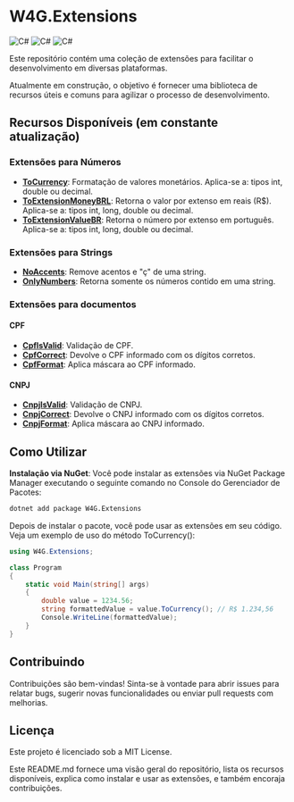# W4G.Extensions

![C#](https://img.shields.io/badge/.NET%206.0-00F?style=for-the-badge&logoColor=FFF&logo=DotNet) ![C#](https://img.shields.io/badge/.NET%207.0-00F?style=for-the-badge&logoColor=FFF&logo=DotNet) ![C#](https://img.shields.io/badge/.NET%208.0-00F?style=for-the-badge&logoColor=FFF&logo=DotNet)

Este repositório contém uma coleção de extensões para facilitar o desenvolvimento em diversas plataformas. 

Atualmente em construção, o objetivo é fornecer uma biblioteca de recursos úteis e comuns para agilizar o processo de desenvolvimento.

## Recursos Disponíveis (em constante atualização)

### Extensões para Números
- **[ToCurrency](https://github.com/wagnerpt/W4G.Extensions/wiki/ToCurrency)**: Formatação de valores monetários. Aplica-se a: tipos int, double ou decimal.
- **[ToExtensionMoneyBRL](https://github.com/wagnerpt/W4G.Extensions/wiki/ToExtensionMoneyBRL)**: Retorna o valor por extenso em reais (R$). Aplica-se a: tipos int, long, double ou decimal.
- **[ToExtensionValueBR](https://github.com/wagnerpt/W4G.Extensions/wiki/ToExtensionValueBR)**: Retorna o número por extenso em português. Aplica-se a: tipos int, long, double ou decimal.

### Extensões para Strings
- **[NoAccents](https://github.com/wagnerpt/W4G.Extensions/wiki/NoAccents)**: Remove acentos e "ç" de uma string.
- **[OnlyNumbers](https://github.com/wagnerpt/W4G.Extensions/wiki/OnlyNumbers)**: Retorna somente os números contido em uma string.

### Extensões para documentos
#### CPF
- **[CpfIsValid](https://github.com/wagnerpt/W4G.Extensions/wiki/CpfIsValid)**: Validação de CPF.
- **[CpfCorrect](https://github.com/wagnerpt/W4G.Extensions/wiki/CpfCorrect)**: Devolve o CPF informado com os dígitos corretos.
- **[CpfFormat](https://github.com/wagnerpt/W4G.Extensions/wiki/CpfFormat)**: Aplica máscara ao CPF informado.
#### CNPJ
- **[CnpjIsValid](https://github.com/wagnerpt/W4G.Extensions/wiki/CnpjIsValid)**: Validação de CNPJ.
- **[CnpjCorrect](https://github.com/wagnerpt/W4G.Extensions/wiki/CnpjCorrect)**: Devolve o CNPJ informado com os dígitos corretos.
- **[CnpjFormat](https://github.com/wagnerpt/W4G.Extensions/wiki/CnpjFormat)**: Aplica máscara ao CNPJ informado.


## Como Utilizar

**Instalação via NuGet**: Você pode instalar as extensões via NuGet Package Manager executando o seguinte comando no Console do Gerenciador de Pacotes:

```bash	
dotnet add package W4G.Extensions
```

Depois de instalar o pacote, você pode usar as extensões em seu código. Veja um exemplo de uso do método ToCurrency():

```csharp
using W4G.Extensions;

class Program
{
	static void Main(string[] args)
	{
		double value = 1234.56;
		string formattedValue = value.ToCurrency(); // R$ 1.234,56
		Console.WriteLine(formattedValue);
	}
}
```

## Contribuindo
Contribuições são bem-vindas! Sinta-se à vontade para abrir issues para relatar bugs, sugerir novas funcionalidades ou enviar pull requests com melhorias.

## Licença
Este projeto é licenciado sob a MIT License.

Este README.md fornece uma visão geral do repositório, lista os recursos disponíveis, explica como instalar e usar as extensões, e também encoraja contribuições.
